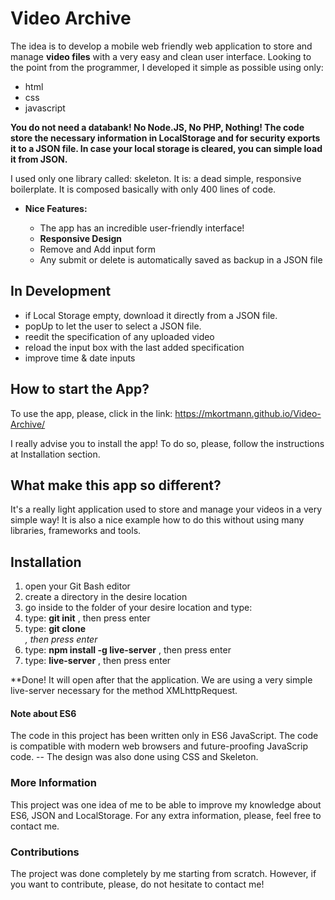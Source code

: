 # Video Archive

The idea is to develop a mobile web friendly web application to store and manage **video files** with a very easy and clean user interface.
Looking to the point from the programmer, I developed it simple as possible using only:
  * html
  * css 
  * javascript
 
 **You do not need a databank! No Node.JS, No PHP, Nothing! The code store the necessary information in LocalStorage and for security 
    exports it to a JSON file. In case your local storage is cleared, you can simple load it from JSON.**
   
I used only one library called: skeleton. It is: a dead simple, responsive boilerplate. It is composed 
basically with only 400 lines of code.

  - **Nice Features:**
    
    * The app has an incredible user-friendly interface! 
    * **Responsive Design**
    * Remove and Add input form
    * Any submit or delete is automatically saved as backup in a JSON file
 
## In Development

  - if Local Storage empty, download it directly from a JSON file.
  - popUp to let the user to select a JSON file.
  - reedit the specification of any uploaded video
  - reload the input box with the last added specification
  - improve time & date inputs

## How to start the App?

 To use the app, please, click in the link:
 https://mkortmann.github.io/Video-Archive/
 
 I really advise you to install the app! To do so, please, follow the instructions at Installation section. 
 
## What make this app so different?

 It's a really light application used to store and manage your videos in a very simple way! It is also a nice example how to do 
 this without using many libraries, frameworks and tools. 
 
## Installation

1. open your Git Bash editor
2. create a directory in the desire location
3. go inside to the folder of your desire location and type: 
4. type: **git init** , then press enter 
5. type: **git clone <address from git hub>** , then press enter
6. type: **npm install -g live-server** , then press enter
7. type: **live-server** , then press enter

**Done! It will open after that the application. We are using a very simple live-server necessary for the method XMLhttpRequest.

#### Note about ES6 

The code in this project has been written only in ES6 JavaScript. The code is compatible with modern web browsers and future-proofing JavaScrip code. 
-- The design was also done using CSS and Skeleton. 

### More Information

This project was one idea of me to be able to improve my knowledge about ES6, JSON and LocalStorage. For any extra information, please, feel free to contact me.

### Contributions

The project was done completely by me starting from scratch. However, if you want to contribute, please, do not hesitate to contact me!
